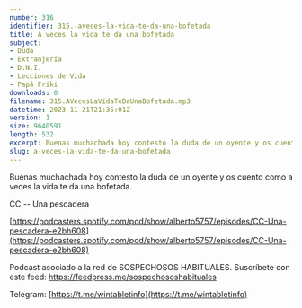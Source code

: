 ```yaml
---
number: 316
identifier: 315.-aveces-la-vida-te-da-una-bofetada
title: A veces la vida te da una bofetada
subject:
- Duda
- Extranjería
- D.N.I.
- Lecciones de Vida
- Papá Friki
downloads: 0
filename: 315.AVecesLaVidaTeDaUnaBofetada.mp3
datetime: 2023-11-21T21:35:01Z
version: 1
size: 9640591
length: 532
excerpt: Buenas muchachada hoy contesto la duda de un oyente y os cuento un palo de esos que a veces te da la vida.
slug: a-veces-la-vida-te-da-una-bofetada
---
```

Buenas muchachada hoy contesto la duda de un oyente y os cuento como a veces la vida te da una bofetada.

CC -- Una pescadera

[https://podcasters.spotify.com/pod/show/alberto5757/episodes/CC-Una-pescadera-e2bh608](https://podcasters.spotify.com/pod/show/alberto5757/episodes/CC-Una-pescadera-e2bh608)

Podcast asociado a la red de SOSPECHOSOS HABITUALES. Suscríbete con este feed: https://feedpress.me/sospechososhabituales

Telegram: [https://t.me/wintabletinfo](https://t.me/wintabletinfo)